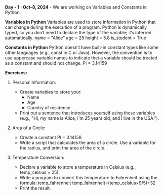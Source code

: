**Day - 1 : Oct-8, 2024** - We are working on Variables and Constants in Python.

**Variables in Python**
Variables are used to store information in Python that can change during the execution of a program. Python is dynamically typed, so you don’t need to declare the type of the variable; it’s inferred automatically.
name = "Alice"
age = 25
height = 5.8
is_student = True


**Constants in Python**
Python doesn’t have built-in constant types like some other languages (e.g., const in C or Java). However, the convention is to use uppercase variable names to indicate that a variable should be treated as a constant and should not change.
PI = 3.14159


**Exercises:**
1. Personal Information:
   * Create variables to store your:
       * Name
       * Age
       * Country of residence
   * Print out a sentence that introduces yourself using these variables (e.g., "Hi, my name is Alice, I'm 25 years old, and I live in the USA.").
     
2. Area of a Circle:
   * Create a constant PI = 3.14159.
   * Write a script that calculates the area of a circle. Use a variable for the radius, and print the area of the circle.
     
3. Temperature Conversion:
   * Declare a variable to store a temperature in Celsius (e.g., temp_celsius = 25).
   * Write a program to convert this temperature to Fahrenheit using the formula: temp_fahrenheit temp_fahrenheit=(temp_celsius×9/5)+32
   * Print the result.
